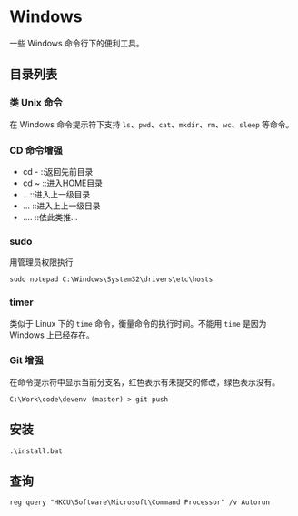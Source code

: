 # Windows

一些 Windows 命令行下的便利工具。

## 目录列表

### 类 Unix 命令

在 Windows 命令提示符下支持 `ls`、`pwd`、`cat`、`mkdir`、`rm`、`wc`、`sleep` 等命令。

### CD 命令增强

- cd -  ::返回先前目录
- cd ~  ::进入HOME目录
- ..    ::进入上一级目录
- ...   ::进入上上一级目录
- ....  ::依此类推...

### sudo

用管理员权限执行

```console
sudo notepad C:\Windows\System32\drivers\etc\hosts
```

### timer

类似于 Linux 下的 `time` 命令，衡量命令的执行时间。不能用 `time` 是因为 Windows 上已经存在。

### Git 增强

在命令提示符中显示当前分支名，红色表示有未提交的修改，绿色表示没有。

```console
C:\Work\code\devenv (master) > git push
```

## 安装

```console
.\install.bat
```

## 查询

```console
reg query "HKCU\Software\Microsoft\Command Processor" /v Autorun
```
